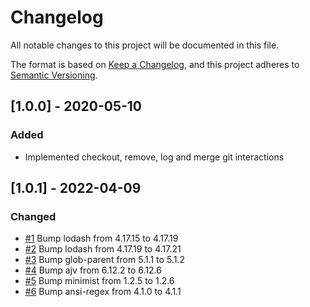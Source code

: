 # Changelog

All notable changes to this project will be documented in this file.

The format is based on [Keep a Changelog](https://keepachangelog.com/en/1.0.0/),
and this project adheres to [Semantic Versioning](https://semver.org/spec/v2.0.0.html).

## [1.0.0] - 2020-05-10

### Added

- Implemented checkout, remove, log and merge git interactions

## [1.0.1] - 2022-04-09

### Changed

- [#1](https://github.com/TJMcCarthy95/git-interactive/pull/1) Bump lodash from 4.17.15 to 4.17.19
- [#2](https://github.com/TJMcCarthy95/git-interactive/pull/2) Bump lodash from 4.17.19 to 4.17.21
- [#3](https://github.com/TJMcCarthy95/git-interactive/pull/3) Bump glob-parent from 5.1.1 to 5.1.2
- [#4](https://github.com/TJMcCarthy95/git-interactive/pull/4) Bump ajv from 6.12.2 to 6.12.6
- [#5](https://github.com/TJMcCarthy95/git-interactive/pull/5) Bump minimist from 1.2.5 to 1.2.6
- [#6](https://github.com/TJMcCarthy95/git-interactive/pull/6) Bump ansi-regex from 4.1.0 to 4.1.1

